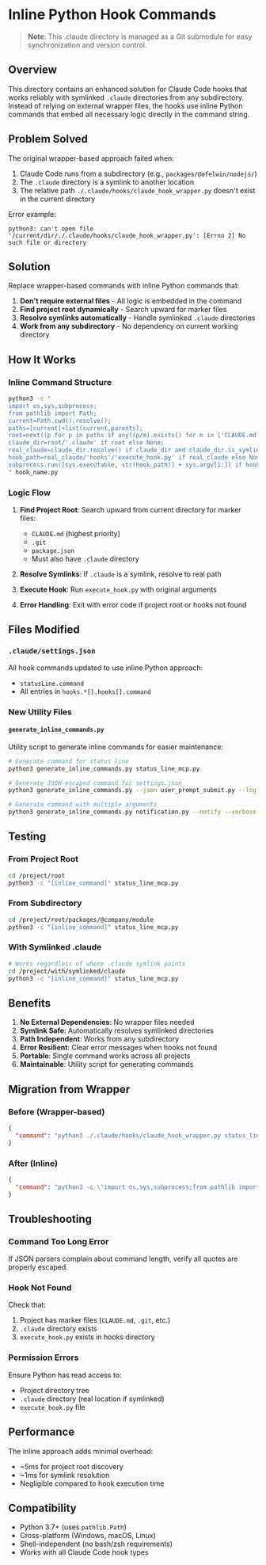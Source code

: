 # Inline Python Hook Commands

> **Note**: This .claude directory is managed as a Git submodule for easy synchronization and version control.

## Overview

This directory contains an enhanced solution for Claude Code hooks that works reliably with symlinked `.claude` directories from any subdirectory. Instead of relying on external wrapper files, the hooks use inline Python commands that embed all necessary logic directly in the command string.

## Problem Solved

The original wrapper-based approach failed when:
1. Claude Code runs from a subdirectory (e.g., `packages/@ofelwin/nodejs/`)
2. The `.claude` directory is a symlink to another location
3. The relative path `./.claude/hooks/claude_hook_wrapper.py` doesn't exist in the current directory

Error example:
```
python3: can't open file '/current/dir/./.claude/hooks/claude_hook_wrapper.py': [Errno 2] No such file or directory
```

## Solution

Replace wrapper-based commands with inline Python commands that:
1. **Don't require external files** - All logic is embedded in the command
2. **Find project root dynamically** - Search upward for marker files
3. **Resolve symlinks automatically** - Handle symlinked `.claude` directories
4. **Work from any subdirectory** - No dependency on current working directory

## How It Works

### Inline Command Structure

```bash
python3 -c "
import os,sys,subprocess;
from pathlib import Path;
current=Path.cwd().resolve();
paths=[current]+list(current.parents);
root=next((p for p in paths if any((p/m).exists() for m in ['CLAUDE.md','.git','package.json']) and (p/'.claude').exists()), None);
claude_dir=root/'.claude' if root else None;
real_claude=claude_dir.resolve() if claude_dir and claude_dir.is_symlink() else claude_dir;
hook_path=real_claude/'hooks'/'execute_hook.py' if real_claude else None;
subprocess.run([sys.executable, str(hook_path)] + sys.argv[1:]) if hook_path and hook_path.exists() else sys.exit(1)
" hook_name.py
```

### Logic Flow

1. **Find Project Root**: Search upward from current directory for marker files:
   - `CLAUDE.md` (highest priority)
   - `.git`
   - `package.json`
   - Must also have `.claude` directory

2. **Resolve Symlinks**: If `.claude` is a symlink, resolve to real path

3. **Execute Hook**: Run `execute_hook.py` with original arguments

4. **Error Handling**: Exit with error code if project root or hooks not found

## Files Modified

### `.claude/settings.json`
All hook commands updated to use inline Python approach:
- `statusLine.command`
- All entries in `hooks.*[].hooks[].command`

### New Utility Files

#### `generate_inline_commands.py`
Utility script to generate inline commands for easier maintenance:

```bash
# Generate command for status line
python3 generate_inline_commands.py status_line_mcp.py

# Generate JSON-escaped command for settings.json
python3 generate_inline_commands.py --json user_prompt_submit.py --log-only

# Generate command with multiple arguments
python3 generate_inline_commands.py notification.py --notify --verbose
```

## Testing

### From Project Root
```bash
cd /project/root
python3 -c "[inline_command]" status_line_mcp.py
```

### From Subdirectory
```bash
cd /project/root/packages/@company/module
python3 -c "[inline_command]" status_line_mcp.py
```

### With Symlinked .claude
```bash
# Works regardless of where .claude symlink points
cd /project/with/symlinked/claude
python3 -c "[inline_command]" status_line_mcp.py
```

## Benefits

1. **No External Dependencies**: No wrapper files needed
2. **Symlink Safe**: Automatically resolves symlinked directories
3. **Path Independent**: Works from any subdirectory
4. **Error Resilient**: Clear error messages when hooks not found
5. **Portable**: Single command works across all projects
6. **Maintainable**: Utility script for generating commands

## Migration from Wrapper

### Before (Wrapper-based)
```json
{
  "command": "python3 ./.claude/hooks/claude_hook_wrapper.py status_line_mcp.py"
}
```

### After (Inline)
```json
{
  "command": "python3 -c \"import os,sys,subprocess;from pathlib import Path;current=Path.cwd().resolve();paths=[current]+list(current.parents);root=next((p for p in paths if any((p/m).exists() for m in ['CLAUDE.md','.git','package.json']) and (p/'.claude').exists()), None);claude_dir=root/'.claude' if root else None;real_claude=claude_dir.resolve() if claude_dir and claude_dir.is_symlink() else claude_dir;hook_path=real_claude/'hooks'/'execute_hook.py' if real_claude else None;subprocess.run([sys.executable, str(hook_path)] + sys.argv[1:]) if hook_path and hook_path.exists() else sys.exit(1)\" status_line_mcp.py"
}
```

## Troubleshooting

### Command Too Long Error
If JSON parsers complain about command length, verify all quotes are properly escaped.

### Hook Not Found
Check that:
1. Project has marker files (`CLAUDE.md`, `.git`, etc.)
2. `.claude` directory exists
3. `execute_hook.py` exists in hooks directory

### Permission Errors
Ensure Python has read access to:
- Project directory tree
- `.claude` directory (real location if symlinked)
- `execute_hook.py` file

## Performance

The inline approach adds minimal overhead:
- ~5ms for project root discovery
- ~1ms for symlink resolution
- Negligible compared to hook execution time

## Compatibility

- Python 3.7+ (uses `pathlib.Path`)
- Cross-platform (Windows, macOS, Linux)
- Shell-independent (no bash/zsh requirements)
- Works with all Claude Code hook types